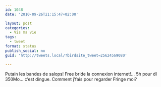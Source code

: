 ```yaml
---
id: 1048
date: '2010-09-26T21:15:47+02:00'

layout: post
categories:
  - Vis ma vie
tags:
  - tweet
format: status
publish_social: no
guid: 'http://tweets.local/?birdsite_tweet=25624569080'

---
```


Putain les bandes de salops! Free bride la connexion internet!… 5h pour dl 350Mo… c’est dingue. Comment j’fais pour regarder Fringe moi?
